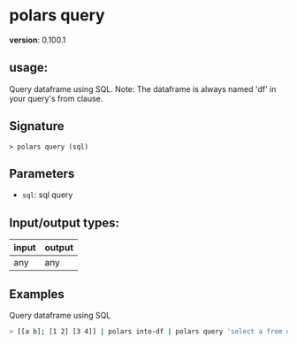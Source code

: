 # polars query

**version**: 0.100.1

## **usage**:

Query dataframe using SQL. Note: The dataframe is always named 'df' in your query's from clause.

## Signature

`> polars query (sql)`

## Parameters

- `sql`: sql query

## Input/output types:

| input | output |
| ----- | ------ |
| any   | any    |

## Examples

Query dataframe using SQL

```bash
> [[a b]; [1 2] [3 4]] | polars into-df | polars query 'select a from df'
```
